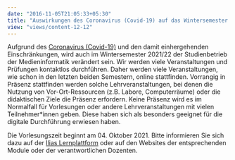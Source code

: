 ```yaml
---
date: "2016-11-05T21:05:33+05:30"
title: "Auswirkungen des Coronavirus (Covid-19) auf das Wintersemester 2021/22"
view: "views/content-12-12"
---
```


Aufgrund des [Coronavirus (Covid-19)](https://www.th-koeln.de/hochschule/coronavirus_73114.php#sprungmarke_1_199) und den damit einhergehenden Einschränkungen, wird auch im Wintersemester 2021/22 der Studienbetrieb der Medieninformatik verändert sein. Wir werden viele Veranstaltungen und Prüfungen kontaktlos durchführen. Daher werden viele Veranstaltungen, wie schon in den letzten beiden Semestern, online stattfinden. Vorrangig in Präsenz stattfinden werden solche Lehrveranstaltungen, bei denen die Nutzung von Vor-Ort-Ressourcen (z.B. Labore, Computerräume) oder die didaktischen Ziele die Präsenz erfordern. Keine Präsenz wird es im Normalfall für Vorlesungen oder andere Lehrveranstaltungen mit vielen Teilnehmer*innen geben. Diese haben sich als besonders geeignet für die digitale Durchführung erwiesen haben. 

Die Vorlesungszeit beginnt am 04. Oktober 2021. Bitte informieren Sie sich dazu auf der [Ilias Lernplattform](https://ilias.th-koeln.de/goto.php?target=cat_3057&client_id=ILIAS_FH_Koeln) oder auf den Websites der entsprechenden Module oder der verantwortlichen Dozenten. 


<!--more-->

